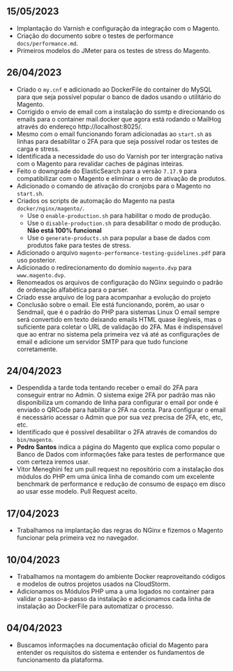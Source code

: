 
## 15/05/2023
- Implantação do Varnish e configuração da integração com o Magento.
- Criação do documento sobre o testes de performance `docs/performance.md`.
- Primeiros modelos do JMeter para os testes de stress do Magento.

## 26/04/2023
- Criado o `my.cnf` e adicionado ao DockerFile do container do MySQL para que seja possível popular o banco de dados usando
o utilitário do Magento.
- Corrigido o envio de email com a instalação do ssmtp e direcionando os emails para o container mail.docker que agora 
está rodando o MailHog através do endereço http://localhost:8025/.
- Mesmo com o email funcionando foram adicionadas ao `start.sh` as linhas para desabilitar o 2FA para que seja possível 
rodar os testes de carga e stress.
- Identificada a necessidade do uso do Varnish por ter intergração nativa com o Magento para revalidar caches de páginas 
inteiras.
- Feito o downgrade do ElasticSearch para a versão `7.17.9` para compatibilizar com o Magento e eliminar o erro de 
ativação de produtos.
- Adicionado o comando de ativação do cronjobs para o Magento no `start.sh`.
- Criados os scripts de automação do Magento na pasta `docker/nginx/magento/`.
  - Use o `enable-production.sh` para habilitar o modo de produção.
  - Use o `disable-production.sh` para desabilitar o modo de produção. **Não está 100% funcional**
  - Use o `generate-products.sh` para popular a base de dados com produtos fake para testes de stress.
- Adicionado o arquivo `magento-performance-testing-guidelines.pdf` para uso posterior.
- Adicionado o redirecionamento do domínio `magento.dvp` para `www.magento.dvp`.
- Renomeados os arquivos de configuração do NGinx seguindo o padrão de ordenação alfabética para o parser.
- Criado esse arquivo de log para acompanhar a evolução do projeto
- Conclusão sobre o email. Ele está funcionando, porém, ao usar o Sendmail, que é o padrão do PHP para sistemas Linux
O email sempre será convertido em texto deixando emails HTML quase ilegíveis, mas o suficiente para coletar o URL
de validação do 2FA. Mas é indispensável que ao entrar no sistema pela primeira vez vá até as configurações de email 
e adicione um servidor SMTP para que tudo funcione corretamente.


## 24/04/2023
- Despendida a tarde toda tentando receber o email do 2FA para conseguir entrar no Admin. O sistema exige 2FA por padrão
mas não disponibiliza um comando de linha para configurar o email por onde é enviado o QRCode para habilitar o 2FA na
conta. Para configurar o email é necessário acessar o Admin que por sua vez precisa de 2FA, etc, etc, etc.
- Identificado que é possível desabilitar o 2FA através de comandos do `bin/magento`.
- **Pedro Santos** indica a página do Magento que explica como popular o Banco de Dados com informações fake para testes de 
performance que com certeza iremos usar.
- Vitor Meneghini fez um pull request no repositório com a instalação dos módulos do PHP em uma única linha de comando
com um excelente benchmark de performance e redução de consumo de espaço em disco ao usar esse modelo. Pull Request 
aceito.


## 17/04/2023
- Trabalhamos na implantação das regras do NGinx e fizemos o Magento funcionar pela primeira vez no navegador.


## 10/04/2023
- Trabalhamos na montagem do ambiente Docker reaproveitando códigos e modelos de outros projetos usados na CloudStorm.
- Adicionamos os Módulos PHP uma a uma logados no container para validar o passo-a-passo da instalação e adicionamos
cada linha de instalação ao DockerFile para automatizar o processo.


## 04/04/2023
- Buscamos informações na documentação oficial do Magento para entender os requisitos do sistema e entender os 
fundamentos de funcionamento da plataforma.









